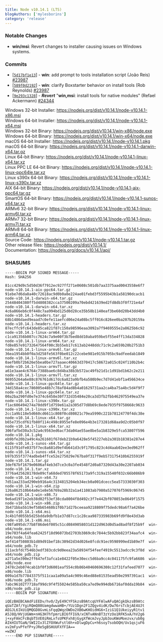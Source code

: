 ```yaml
---
title: Node v10.14.1 (LTS)
blogAuthors: ['mylesborins']
category: 'release'
---
```


### Notable Changes

* **win/msi**: Revert changes to installer causing issues on Windows systems.

### Commits

* [[`5d17bf1e13`](https://github.com/nodejs/node/commit/5d17bf1e13)] - **win**: add prompt to tools installation script (João Reis) [#23987](https://github.com/nodejs/node/pull/23987)
* [[`589f0d2192`](https://github.com/nodejs/node/commit/589f0d2192)] - **win**: clarify Boxstarter behavior on install tools (Rob Reynolds) [#23987](https://github.com/nodejs/node/pull/23987)
* [[`9e293c1328`](https://github.com/nodejs/node/commit/9e293c1328)] - ***Revert*** "**win,msi**: install tools for native modules" (Refael Ackermann) [#24344](https://github.com/nodejs/node/pull/24344)

Windows 32-bit Installer: https://nodejs.org/dist/v10.14.1/node-v10.14.1-x86.msi<br>
Windows 64-bit Installer: https://nodejs.org/dist/v10.14.1/node-v10.14.1-x64.msi<br>
Windows 32-bit Binary: https://nodejs.org/dist/v10.14.1/win-x86/node.exe<br>
Windows 64-bit Binary: https://nodejs.org/dist/v10.14.1/win-x64/node.exe<br>
macOS 64-bit Installer: https://nodejs.org/dist/v10.14.1/node-v10.14.1.pkg<br>
macOS 64-bit Binary: https://nodejs.org/dist/v10.14.1/node-v10.14.1-darwin-x64.tar.gz<br>
Linux 64-bit Binary: https://nodejs.org/dist/v10.14.1/node-v10.14.1-linux-x64.tar.xz<br>
Linux PPC LE 64-bit Binary: https://nodejs.org/dist/v10.14.1/node-v10.14.1-linux-ppc64le.tar.xz<br>
Linux s390x 64-bit Binary: https://nodejs.org/dist/v10.14.1/node-v10.14.1-linux-s390x.tar.xz<br>
AIX 64-bit Binary: https://nodejs.org/dist/v10.14.1/node-v10.14.1-aix-ppc64.tar.gz<br>
SmartOS 64-bit Binary: https://nodejs.org/dist/v10.14.1/node-v10.14.1-sunos-x64.tar.xz<br>
ARMv6 32-bit Binary: https://nodejs.org/dist/v10.14.1/node-v10.14.1-linux-armv6l.tar.xz<br>
ARMv7 32-bit Binary: https://nodejs.org/dist/v10.14.1/node-v10.14.1-linux-armv7l.tar.xz<br>
ARMv8 64-bit Binary: https://nodejs.org/dist/v10.14.1/node-v10.14.1-linux-arm64.tar.xz<br>
Source Code: https://nodejs.org/dist/v10.14.1/node-v10.14.1.tar.gz<br>
Other release files: https://nodejs.org/dist/v10.14.1/<br>
Documentation: https://nodejs.org/docs/v10.14.1/api/

### SHASUMS

```
-----BEGIN PGP SIGNED MESSAGE-----
Hash: SHA256

81cc429d9c5d50d36f7912ec927ff271e0608c501db7aa3375aad0043558e6f7  node-v10.14.1-aix-ppc64.tar.gz
91ebe7d6da8a40c72618ac9d0b0a8e224ae01febd3f5595b43b1a58190dcacb1  node-v10.14.1-darwin-x64.tar.gz
25448404380ff5d4808382cca37500209a70ebd421639ed2fd8db3f0f721e4af  node-v10.14.1-darwin-x64.tar.xz
4c6a866eb6c0f448c7aa994bd125d0d28ce35b58b1140eaf3be60d20b43dd4b0  node-v10.14.1-headers.tar.gz
68b1486daed9eaad7c0efe11aefcd06e24a08bc5ff016c826ee0ba207b20159a  node-v10.14.1-headers.tar.xz
87ecffc9fc643de85ca821f87c150a98596eaa3092a7f9469555e2a8625b6c92  node-v10.14.1-linux-arm64.tar.gz
c1ca91356b007cc7624c7a9e00f3b7bed8dd10aba959be5f55e4ff13da334828  node-v10.14.1-linux-arm64.tar.xz
fd8e857e91732647564f00c3b55eb17c613ab2448ddc71c9c2a659b20b2751b3  node-v10.14.1-linux-armv6l.tar.gz
36ea1954bb0f0a3d258fe563f0be012c22cebe981e915b705bc9adfeedab1849  node-v10.14.1-linux-armv6l.tar.xz
0aefb0b72b626e5bea0be727aaaec40663d370417c58672a015c024f110b2b4c  node-v10.14.1-linux-armv7l.tar.gz
a61e3aae4c6764c7388bae6c8d4ba38b3b572ac49fb21d1c1d91bd1b62c2e211  node-v10.14.1-linux-armv7l.tar.xz
96955264a6e88c876761d617dc6a823a9bfb4a580b9ec7d7d41ebf1a456634ce  node-v10.14.1-linux-ppc64le.tar.gz
34d158a4cec786005e48b7c78af84ad8b4a01629731aa2ca4ba75a4bc5d4f9f7  node-v10.14.1-linux-ppc64le.tar.xz
00a2ba290fd0e7e374c6458e30f732d35484e20ca3d3fb2fbb462975549ea37e  node-v10.14.1-linux-s390x.tar.gz
f1ac606494274a70dd9f1d759e61a2a305d77d8b69c8ede7935f9758668c9633  node-v10.14.1-linux-s390x.tar.xz
2cc1a9b118e5d660cd6611c808f0cd80821c79ea5990c221b78124770f4dc38e  node-v10.14.1-linux-x64.tar.gz
b65e735cdf61fb80f114c498c8955efe8e096e4b3e173281d68aa9d2c05b0f97  node-v10.14.1-linux-x64.tar.xz
306fafbd30a3c52a4c9563ed6acf3da04ae55ae8be5a1b8329e5fca53807f596  node-v10.14.1.pkg
eb9bfe20b2a49c4a261601f67deb21b9a6428e5f45227eb2a301b18381e287e4  node-v10.14.1-sunos-x64.tar.gz
6115f91dfe0375f7ec8a681d9ef4b641d3c9f1795c823c4d4aab02ee3ed962ff  node-v10.14.1-sunos-x64.tar.xz
b97b355f3774adbeb4ffce52e275029e767ba9f317f9eb573175410b6255919f  node-v10.14.1.tar.gz
3def67bf1679e0606af4eb3d7ce3c0a3fe4548f2d0a87320d43a30e2207ab034  node-v10.14.1.tar.xz
3776a425628178de09cfa68ded705578f65173a9fc319a15540f032c66b086b9  node-v10.14.1-win-x64.7z
7d51aa233ad290eb916a4c3134815204eb34ecb0a001dcecc5ea57333030f303  node-v10.14.1-win-x64.zip
126a862510b64a0e1e8e56769a28b32a1a411083ab7980a527076f5969c06745  node-v10.14.1-win-x86.7z
9e6ad1971e2eb38d02f53ef38cda8004f8d492c3f7e442bf070853e8649f1575  node-v10.14.1-win-x86.zip
3b471bba5b19ef58b65460b1f0b71d27bceeaa9218809f75dedc98a6f7a426be  node-v10.14.1-x64.msi
3c4b1fd055b5d25bdda9dbfb1e37d87cc1c28caa987335983b69fd9f8e43d3ab  node-v10.14.1-x86.msi
c98fa095dc77b8f86de6f005c51cd0849058031d122d963d0d5ad8adf8f25b9f  win-x64/node.exe
19e703f4a64fea62425f18d96073bd2703b3869c8c7844c5b92bb823f34aafc4  win-x64/node.lib
3ef414f50803b1d89d91bef18c309d2d34d026e8fcdc91ec9598999ed1b89e7f  win-x64/node_pdb.7z
111acbfdcf546b3edf383cdc9d0eea23a58934f54feef4919c5513adcc9c3f8d  win-x64/node_pdb.zip
a271a5e390e2ff647ef3afca1e8422f05e30ecc5d6ba9cc4c041175fc9fa6686  win-x86/node.exe
2478c2eb074cab1bf0f3d6001eaf554c0b86b40460696308c12f31fafeed7077  win-x86/node.lib
009a1d7b77843375f511caa1a09a5a4c909c46ed88e81535ead50e2997391ac1  win-x86/node_pdb.7z
7abc96102f7718af99dc9f4f55024e585ba50ca7ed9e994db6716af0dda19b84  win-x86/node_pdb.zip
-----BEGIN PGP SIGNATURE-----

iQEzBAEBCAAdFiEEDv/hvO/ZyE49CYFSkzsB9AtcqUYFAlwAFuQACgkQkzsB9Atc
qUaTZAf/YgiRQmQ80UamgdwwaHB+/YUz1Dgn2F1ZQgv4idK/Dw76rsTcbjAE4UJt
AEGJL6IkUiQMQGD8GvmLsFqqQWqzOWDo2XB6wKHOidHG6+IziG1Q1UkeiyyR1tv1
A5J8Q/HVjUGWm+nHG3H7hfpmrLBI6fFIG9/xCNTvANnBT3zYzOo1RFK5xA/hV2g6
j+xyFAkCFcBqbTSVE0iRmLxfsUPKFxh8jGygXfWcmJvyJpb3ouKWoMoezvx/ub0g
AIkHIUTGaN/SWI2Ix3lZfOXWuFstl6h+xDlwgDpCu+h6soy7sobOQH/Uv1qsjuF6
xv2mFyvPfefP+yJRe5gBSHUUFXfFIA==
=wZWJ
-----END PGP SIGNATURE-----

```
